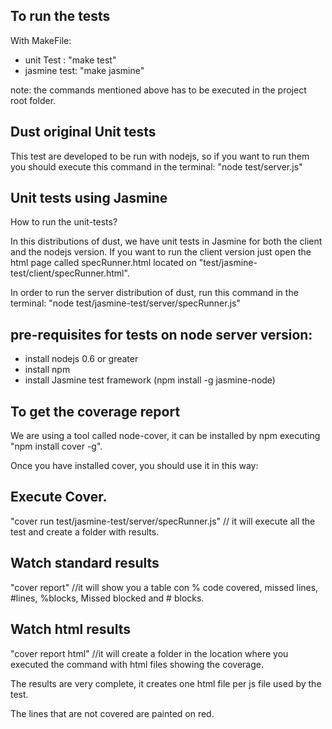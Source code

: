 To run the tests
----------------

With MakeFile:
  * unit Test   : "make test"
  * jasmine test: "make jasmine"

note: the commands mentioned above has to be executed in the project root folder.

Dust original Unit tests
------------------------
This test are developed to be run with nodejs, so if you want to run them you should execute this command in the terminal: "node test/server.js"

Unit tests using Jasmine
------------------------

How to run the unit-tests?

In this distributions of dust, we have unit tests in Jasmine for both the client and the nodejs version.
If you want to run the client version just open the html page called specRunner.html located on "test/jasmine-test/client/specRunner.html".

In order to run the server distribution of dust, run this command in the terminal: "node test/jasmine-test/server/specRunner.js" 


pre-requisites for tests on node server version: 
----------------------------------
* install nodejs 0.6 or greater 
* install npm
* install Jasmine test framework (npm install -g jasmine-node)

To get the coverage report
--------------------------

We are using a tool called node-cover, it can be installed by npm executing "npm install cover -g".

Once you have installed cover, you should use it in this way:

Execute Cover.
--------------

"cover run test/jasmine-test/server/specRunner.js" // it will execute all the test and create a folder with results.

Watch standard results
----------------------

"cover report" //it will show you a table con % code covered, missed lines, #lines, %blocks, Missed blocked and # blocks.

Watch html results
------------------

"cover report html" //it will create a folder in the location where you executed the command with html files showing the coverage.

The results are very complete, it creates one html file per js file used by the test. 

The lines that are not covered are painted on red.


